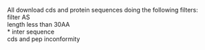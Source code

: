 All download cds and protein sequences doing the following filters:  
filter AS  
length less than 30AA  
\* inter sequence  
cds and pep inconformity  
